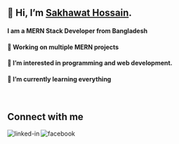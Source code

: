 ## 👋 Hi, I’m [Sakhawat Hossain](https://drive.google.com/file/d/1BzpVoR3OadSYNQVzQEF8bMCx-N44GBnI/view).
#### I am a MERN Stack Developer from Bangladesh
#### 🔭 Working on multiple MERN projects

#### 👀 I’m interested in programming and web development.
#### 🌱 I’m currently learning everything

<br>

## Connect with me

[<img align="left" alt="linked-in" src="https://img.shields.io/badge/linkedin-%230077B5.svg?&style=for-the-badge&logo=linkedin&logoColor=white" />](https://www.linkedin.com/in/sakhawat-hossain-95a57b203/)
[<img align="left" alt="facebook" src="https://img.shields.io/badge/facebook-%231877F2.svg?&style=for-the-badge&logo=facebook&logoColor=white" />](https://www.facebook.com/sakawat.hossain.338211)
